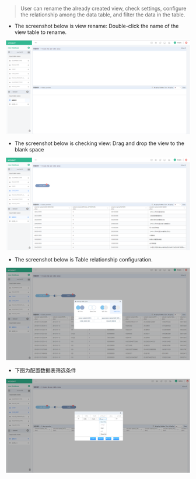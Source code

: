 > User can rename the already created view, check settings, configure the relationship among the data table, and filter the data in the table.

* The screenshot below is view rename: Double-click the name of the view table to rename.

![](/assets/viewer_rename.png)

* The screenshot below is checking view:  Drag and drop the view to the blank space

![](/assets/viewer_view.png)

* The screenshot below is Table relationship configuration.

![](/assets/viewer_setting.png)

* 下图为配置数据表筛选条件

![](/assets/table_select.png)

